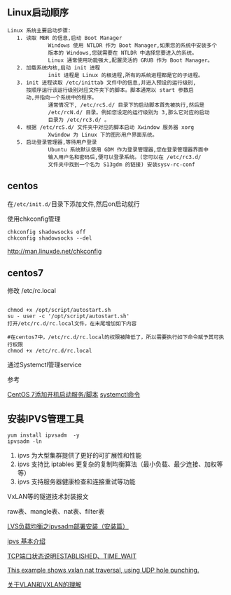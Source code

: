 ## Linux启动顺序

```
Linux 系统主要启动步骤:
   1. 读取 MBR 的信息,启动 Boot Manager
             Windows 使用 NTLDR 作为 Boot Manager,如果您的系统中安装多个
             版本的 Windows,您就需要在 NTLDR 中选择您要进入的系统。
             Linux 通常使用功能强大,配置灵活的 GRUB 作为 Boot Manager。
   2. 加载系统内核,启动 init 进程
             init 进程是 Linux 的根进程,所有的系统进程都是它的子进程。
   3. init 进程读取 /etc/inittab 文件中的信息,并进入预设的运行级别,
      按顺序运行该运行级别对应文件夹下的脚本。脚本通常以 start 参数启
      动,并指向一个系统中的程序。
             通常情况下, /etc/rcS.d/ 目录下的启动脚本首先被执行,然后是
             /etc/rcN.d/ 目录。例如您设定的运行级别为 3,那么它对应的启动
             目录为 /etc/rc3.d/ 。
   4. 根据 /etc/rcS.d/ 文件夹中对应的脚本启动 Xwindow 服务器 xorg
             Xwindow 为 Linux 下的图形用户界面系统。
   5. 启动登录管理器,等待用户登录
             Ubuntu 系统默认使用 GDM 作为登录管理器,您在登录管理器界面中
             输入用户名和密码后,便可以登录系统。(您可以在 /etc/rc3.d/
             文件夹中找到一个名为 S13gdm 的链接) 安装sysv-rc-conf
```


## centos

在`/etc/init.d/`目录下添加文件,然后on启动就行

使用chkconfig管理

```
chkconfig shadowsocks off
chkconfig shadowsocks --del

```


http://man.linuxde.net/chkconfig

## centos7



修改 /etc/rc.local

```

chmod +x /opt/script/autostart.sh
su - user -c '/opt/script/autostart.sh'
打开/etc/rc.d/rc.local文件，在末尾增加如下内容

#在centos7中，/etc/rc.d/rc.local的权限被降低了，所以需要执行如下命令赋予其可执行权限
chmod +x /etc/rc.d/rc.local

```

通过Systemctl管理service
 
 
 参考
 
 [CentOS 7添加开机启动服务/脚本](https://blog.csdn.net/wang123459/article/details/79063703)
 [systemctl命令](http://man.linuxde.net/systemctl)
 


    
## 安装IPVS管理工具


```
yum install ipvsadm  -y
ipvsadm -ln

```

1. ipvs 为大型集群提供了更好的可扩展性和性能
1. ipvs 支持比 iptables 更复杂的复制均衡算法（最小负载、最少连接、加权等等）
1. ipvs 支持服务器健康检查和连接重试等功能




VxLAN等的隧道技术封装报文

raw表、mangle表、nat表、filter表




[LVS负载均衡之ipvsadm部署安装（安装篇）](https://blog.51cto.com/blief/1743948)


[ipvs 基本介绍](https://www.qikqiak.com/post/how-to-use-ipvs-in-kubernetes/)



[TCP端口状态说明ESTABLISHED、TIME_WAIT](https://blog.csdn.net/zdwzzu2006/article/details/7713499)




[This example shows vxlan nat traversal, using UDP hole punching.](https://gist.github.com/hkwi/9fc7ebc12790ed10ea55ba38e4f86d0e)


[关于VLAN和VXLAN的理解](https://blog.csdn.net/octopusflying/article/details/77609199)

